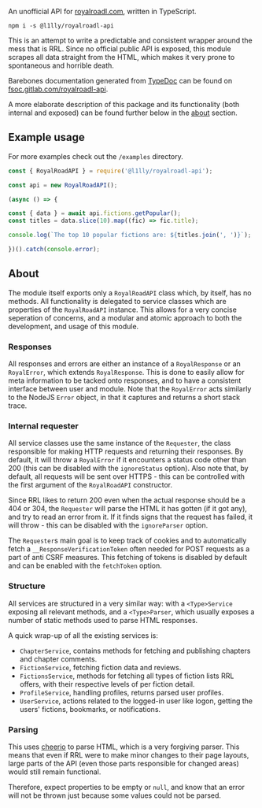 An unofficial API for [royalroadl.com](https://royalroadl.com), written in TypeScript.

```
npm i -s @l1lly/royalroadl-api
```

This is an attempt to write a predictable and consistent wrapper around the  mess that is RRL. Since no official public API is exposed, this module scrapes all data straight from the HTML, which makes it very prone to spontaneous and horrible death.

Barebones documentation generated from [TypeDoc](http://typedoc.org/) can be found on [fsoc.gitlab.com/royalroadl-api](https://fsoc.gitlab.io/royalroadl-api/classes/royalroadapi.html).

A more elaborate description of this package and its functionality (both internal and exposed) can be found further below in the [about](#about) section.

## Example usage

For more examples check out the `/examples` directory.

```javascript
const { RoyalRoadAPI } = require('@l1lly/royalroadl-api');

const api = new RoyalRoadAPI();

(async () => {

const { data } = await api.fictions.getPopular();
const titles = data.slice(10).map((fic) => fic.title);

console.log(`The top 10 popular fictions are: ${titles.join(', ')}`);

})().catch(console.error);
```

## About

The module itself exports only a `RoyalRoadAPI` class which, by itself, has no methods. All functionality is delegated to service classes which are properties of the `RoyalRoadAPI` instance. This allows for a very concise seperation of concerns, and a modular and atomic approach to both the development, and usage of this module.

### Responses

All responses and errors are either an instance of a `RoyalResponse` or an `RoyalError`, which extends `RoyalResponse`. This is done to easily allow for meta information to be tacked onto responses, and to have a consistent interface between user and module. Note that the `RoyalError` acts similarly to the NodeJS `Error` object, in that it captures and returns a short stack trace.

### Internal requester

All service classes use the same instance of the `Requester`, the class responsible for making HTTP requests and returning their responses. By default, it will throw a `RoyalError` if it encounters a status code other than 200 (this can be disabled with the `ignoreStatus` option). Also note that, by default, all requests will be sent over HTTPS - this can be controlled with the first argument of the `RoyalRoadAPI` constructor.

Since RRL likes to return 200 even when the actual response should be a 404 or 304, the `Requester` will parse the HTML it has gotten (if it got any), and try to read an error from it. If it finds signs that the request has failed, it will throw - this can be disabled with the `ignoreParser` option.

The `Requester`s main goal is to keep track of cookies and to automatically fetch a `__ResponseVerificationToken` often needed for POST requests as a part of anti CSRF measures. This fetching of tokens is disabled by default and can be enabled with the `fetchToken` option.

### Structure

All services are structured in a very similar way: with a `<Type>Service` exposing all relevant methods, and a `<Type>Parser`, which usually exposes a number of static methods used to parse HTML responses.

A quick wrap-up of all the existing services is: 
- `ChapterService`, contains methods for fetching and publishing chapters and chapter comments.
- `FictionService`, fetching fiction data and reviews.
- `FictionsService`, methods for fetching all types of fiction lists RRL offers, with their respective levels of per fiction detail.
- `ProfileService`, handling profiles, returns parsed user profiles.
- `UserService`, actions related to the logged-in user like logon, getting the users' fictions, bookmarks, or notifications.

### Parsing

This uses [cheerio](https://github.com/cheeriojs/cheerio) to parse HTML, which is a very forgiving parser. This means that even if RRL were to make minor changes to their page layouts, large parts of the API (even those parts responsible for changed areas) would still remain functional.

Therefore, expect properties to be empty or `null`, and know that an error will not be thrown just because some values could not be parsed.